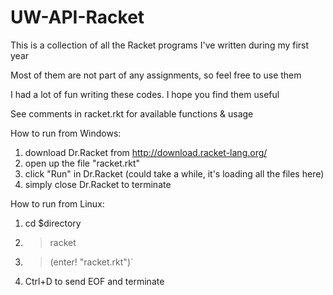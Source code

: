 # UW-API-Racket

This is a collection of all the Racket programs I've written during my first year

Most of them are not part of any assignments, so feel free to use them

I had a lot of fun writing these codes. I hope you find them useful



See comments in racket.rkt for available functions & usage


How to run from Windows:

1. download Dr.Racket from http://download.racket-lang.org/
2. open up the file "racket.rkt"
3. click "Run" in Dr.Racket (could take a while, it's loading all the files here)
4. simply close Dr.Racket to terminate


How to run from Linux:

1. cd $directory
2. >racket
3. >(enter! "racket.rkt")`
4. Ctrl+D to send EOF and terminate

